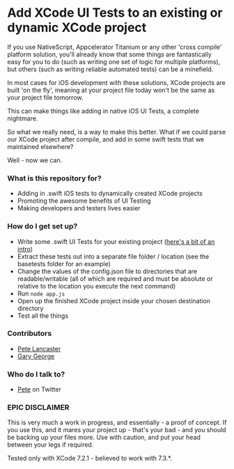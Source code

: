 # Add XCode UI Tests to an existing or dynamic XCode project #

If you use NativeScript, Appcelerator Titanium or any other 'cross compile' platform solution, you'll already know that some things are fantastically easy for you to do (such as writing one set of logic for multiple platforms), but others (such as writing reliable automated tests) can be a minefield.

In most cases for iOS development with these solutions, XCode projects are built 'on the fly', meaning at your project file today won't be the same as your project file tomorrow.

This can make things like adding in native iOS UI Tests, a complete nightmare.

So what we really need, is a way to make this better. What if we could parse our XCode project after compile, and add in some swift tests that we maintained elsewhere?

Well - now we can.

### What is this repository for? ###

* Adding in .swift iOS tests to dynamically created XCode projects
* Promoting the awesome benefits of UI Testing
* Making developers and testers lives easier

### How do I get set up? ###

* Write some .swift UI Tests for your existing project ([here's a bit of an intro](https://developer.apple.com/videos/play/wwdc2015/406/))
* Extract these tests out into a separate file folder / location (see the basetests folder for an example)
* Change the values of the config.json file to directories that are readable/writable (all of which are required and must be absolute or relative to the location you execute the next command)
* Run `node app.js`
* Open up the finished XCode project inside your chosen destination directory
* Test all the things

### Contributors ###

* [Pete Lancaster](http://petedoeswebthings.com/)
* [Gary George](http://georgewebdesign.co.uk/)

### Who do I talk to? ###

* [Pete](http://twitter.com/peteweb) on Twitter

### EPIC DISCLAIMER ###

This is very much a work in progress, and essentially - a proof of concept. If you use this, and it mares your project up - that's your bad - and you should be backing up your files more. Use with caution, and put your head between your legs if required.

Tested only with XCode 7.2.1 - believed to work with 7.3.*.